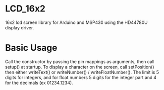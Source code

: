 # LCD_16x2
16x2 lcd screen library for Arduino and MSP430 using the HD44780U display driver.

# Basic Usage
Call the constructor by passing the pin mappings as arguments, then call setup() at startup.
To display a character on the screen, call setPosition() then either writeText() or writeNumber() / writeFloatNumber(). The limit is 5 digits for integers, and for float numbers 5 digits for the integer part and 4 for the decimals (ex 01234.1234).
